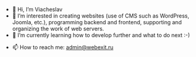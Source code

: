 - 👋 Hi, I’m Viacheslav
- 👀 I’m interested in creating websites (use of CMS such as WordPress, Joomla, etc.), programming backend and frontend, supporting and organizing the work of web servers.
- 🌱 I’m currently learning how to develop further and what to do next :-)
<!-- - 💞️ I’m looking to collaborate on ... -->
- 📫 How to reach me: admin@webexit.ru

<!---
slavaww/slavaww is a ✨ special ✨ repository because its `README.md` (this file) appears on your GitHub profile.
You can click the Preview link to take a look at your changes.
--->
